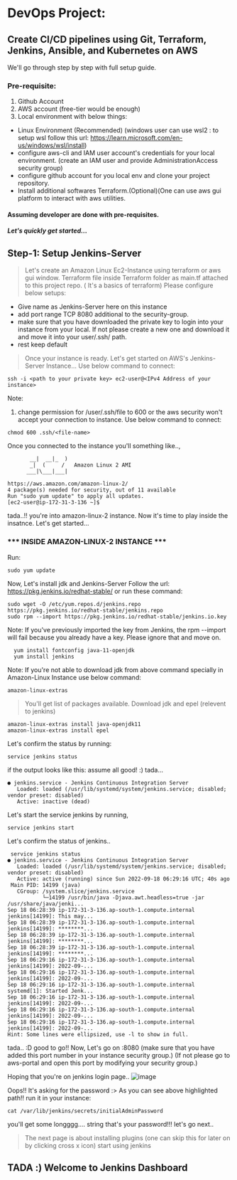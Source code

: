 # DevOps Project:
## Create CI/CD pipelines using Git, Terraform, Jenkins, Ansible, and Kubernetes on AWS

We'll go through step by step with full setup guide.

### Pre-requisite:
1. Github Account
2. AWS account (free-tier would be enough)
3. Local environment with below things:
- Linux Environment (Recommended) (windows user can use wsl2 : to setup wsl follow this url: https://learn.microsoft.com/en-us/windows/wsl/install)
- configure aws-cli and IAM user account's credentials for your local environment. (create an IAM user and provide AdministrationAccess security group)
- configure github account for you local env and clone your project repository.
- Install additional softwares Terraform.(Optional)(One can use aws gui platform to interact with aws utilities.

#### Assuming developer are done with pre-requisites.
##### Let's quickly get started...

## Step-1: Setup Jenkins-Server
> Let's create an Amazon Linux Ec2-Instance using terraform or aws gui window. 
Terraform file inside Terraform folder as main.tf attached to this project repo. ( It's a basics of terraform)
> Please configure below setups:
- Give name as Jenkins-Server here on this instance
- add port range TCP 8080 additional to the security-group.
- make sure that you have downloaded the private key to login into your instance from your local. If not please create a new one and download it and move it into your     user/.ssh/ path.
- rest keep default
> Once your instance is ready. Let's get started on AWS's Jenkins-Server Instance...
Use below command to connect:
```
ssh -i <path to your private key> ec2-user@<IPv4 Address of your instance>
```
Note: 
  1. change permission for /user/.ssh/file to 600 or the aws security won't accept your connection to instance. 
  Use below command to connect:
  ```
  chmod 600 .ssh/<file-name>
  ```
Once you connected to the instance you'll something like..,
```
       __|  __|_  )
       _|  (     /   Amazon Linux 2 AMI
      ___|\___|___|

https://aws.amazon.com/amazon-linux-2/
4 package(s) needed for security, out of 11 available
Run "sudo yum update" to apply all updates.
[ec2-user@ip-172-31-3-136 ~]$
```
tada..!! you're into amazon-linux-2 instance.
Now it's time to play inside the insatnce. Let's get started...
### *** INSIDE AMAZON-LINUX-2 INSTANCE ***
Run:
```
sudo yum update
```
Now, Let's install jdk and Jenkins-Server
Follow the url: https://pkg.jenkins.io/redhat-stable/
or
run these command:
```
sudo wget -O /etc/yum.repos.d/jenkins.repo https://pkg.jenkins.io/redhat-stable/jenkins.repo
sudo rpm --import https://pkg.jenkins.io/redhat-stable/jenkins.io.key
```
Note: If you've previously imported the key from Jenkins, the rpm --import will fail because you already have a key. Please ignore that and move on.
```
  yum install fontconfig java-11-openjdk
  yum install jenkins
```
Note: If you're not able to download jdk from above command specially in Amazon-Linux Instance use below command:
```
amazon-linux-extras 
```
> You'll get list of packages available. Download jdk and epel (relevent to jenkins)
```
amazon-linux-extras install java-openjdk11
amazon-linux-extras install epel
```
Let's confirm the status by running:
```
service jenkins status
```
if the output looks like this: assume all good! :) tada...
```
● jenkins.service - Jenkins Continuous Integration Server
   Loaded: loaded (/usr/lib/systemd/system/jenkins.service; disabled; vendor preset: disabled)
   Active: inactive (dead)
```
Let's start the service jenkins by running,
```
service jenkins start
```
Let's confirm the status of jenkins..
```
 service jenkins status
● jenkins.service - Jenkins Continuous Integration Server
   Loaded: loaded (/usr/lib/systemd/system/jenkins.service; disabled; vendor preset: disabled)
   Active: active (running) since Sun 2022-09-18 06:29:16 UTC; 40s ago
 Main PID: 14199 (java)
   CGroup: /system.slice/jenkins.service
           └─14199 /usr/bin/java -Djava.awt.headless=true -jar /usr/share/java/jenki...
Sep 18 06:28:39 ip-172-31-3-136.ap-south-1.compute.internal jenkins[14199]: This may...
Sep 18 06:28:39 ip-172-31-3-136.ap-south-1.compute.internal jenkins[14199]: ********...
Sep 18 06:28:39 ip-172-31-3-136.ap-south-1.compute.internal jenkins[14199]: ********...
Sep 18 06:28:39 ip-172-31-3-136.ap-south-1.compute.internal jenkins[14199]: ********...
Sep 18 06:29:16 ip-172-31-3-136.ap-south-1.compute.internal jenkins[14199]: 2022-09-...
Sep 18 06:29:16 ip-172-31-3-136.ap-south-1.compute.internal jenkins[14199]: 2022-09-...
Sep 18 06:29:16 ip-172-31-3-136.ap-south-1.compute.internal systemd[1]: Started Jenk...
Sep 18 06:29:16 ip-172-31-3-136.ap-south-1.compute.internal jenkins[14199]: 2022-09-...
Sep 18 06:29:16 ip-172-31-3-136.ap-south-1.compute.internal jenkins[14199]: 2022-09-...
Sep 18 06:29:16 ip-172-31-3-136.ap-south-1.compute.internal jenkins[14199]: 2022-09-...
Hint: Some lines were ellipsized, use -l to show in full.
```
tada.. :D good to go!!
Now, Let's go on <ec2-instance-ip address>:8080 (make sure that you have added this port number in your instance security group.) (If not please go to aws-portal and open this port by modifying your security group.)

Hoping that you're on jenkins login page..
![image](https://user-images.githubusercontent.com/22274075/190889247-21a28d0c-46e1-4b99-bfe0-8f151c5ea415.png)

Oops!! It's asking for the password :>
As you can see above highlighted path!!
run it in your instance:
  ```
  cat /var/lib/jenkins/secrets/initialAdminPassword
  ```
you'll get some longggg.... string that's your password!!! 
  let's go next..
  > The next page is about installing plugins (one can skip this for later on by clicking cross x icon)
  > start using jenkins 
  ## TADA :) Welcome to Jenkins Dashboard
